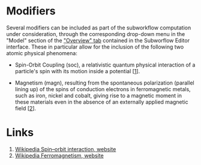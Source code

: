 # Modifiers

Several modifiers can be included as part of the subworkflow computation under consideration, through the corresponding drop-down menu in the "Model" section of the ["Overview" tab](../../workflow-designer/subworkflow-editor/overview.md) contained in the Subworflow Editor interface. These in particular allow for the inclusion of the following two atomic physical phenomena:

- Spin-Orbit Coupling (soc), a relativistic quantum physical interaction of a particle's spin with its motion inside a potential [[1](#Links)]. 

- Magnetism (magn), resulting from the spontaneous polarization (parallel lining up) of the spins of conduction electrons in ferromagnetic metals, such as iron, nickel and cobalt, giving rise to a magnetic moment in these materials even in the absence of an externally applied magnetic field [[2](#Links)].

# Links

1. [Wikipedia Spin–orbit interaction, website](https://en.wikipedia.org/wiki/Spin%E2%80%93orbit_interaction)
2. [Wikipedia Ferromagnetism, website](https://en.wikipedia.org/wiki/Ferromagnetism)
